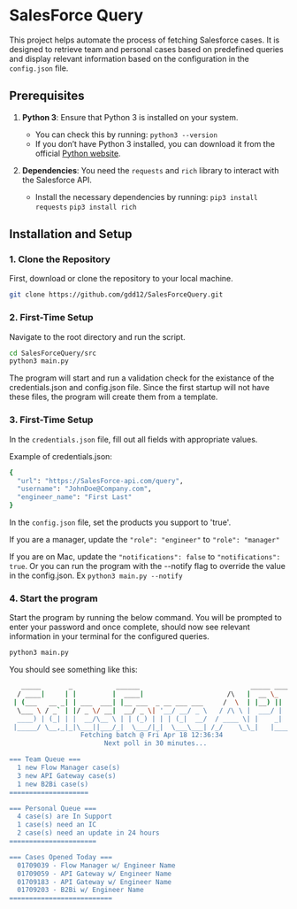 # SalesForce Query

This project helps automate the process of fetching Salesforce cases. It is designed to retrieve team and personal cases based on predefined queries and display relevant information based on the configuration in the `config.json` file.

## Prerequisites

1. **Python 3**: Ensure that Python 3 is installed on your system.
	- You can check this by running: 
		```python3 --version```
	- If you don’t have Python 3 installed, you can download it from the official [Python website](https://www.python.org/downloads/).

2. **Dependencies**: You need the `requests` and `rich` library to interact with the Salesforce API.
	- Install the necessary dependencies by running:
		```pip3 install requests```
    ```pip3 install rich```

## Installation and Setup

### 1. Clone the Repository

First, download or clone the repository to your local machine.

```bash
git clone https://github.com/gdd12/SalesForceQuery.git
```

### 2. First-Time Setup

Navigate to the root directory and run the script.
```bash
cd SalesForceQuery/src
python3 main.py
```

The program will start and run a validation check for the existance of the credentials.json and config.json file. Since the first startup will not have these files, the program will create them from a template.

### 3. First-Time Setup
In the ```credentials.json``` file, fill out all fields with appropriate values.

Example of credentials.json:
```bash
{
  "url": "https://SalesForce-api.com/query",
  "username": "JohnDoe@Company.com",
  "engineer_name": "First Last"
}
```
In the ```config.json``` file, set the products you support to 'true'.

If you are a manager, update the ```"role": "engineer"``` to ```"role": "manager"```

If you are on Mac, update the ```"notifications": false``` to ```"notifications": true```. Or you can run the program with the --notify flag to override the value in the config.json. Ex ```python3 main.py --notify```

### 4. Start the program

Start the program by running the below command. You will be prompted to enter your password and once complete, should now see relevant information in your terminal for the configured queries.

```bash
python3 main.py
```

You should see something like this:
```bash
   _____       _           ______                            _____ _____ 
  / ____|     | |         |  ____|                     /\   |  __ \_   _|
 | (___   __ _| | ___  ___| |__ ___  _ __ ___ ___     /  \  | |__) || |  
  \___ \ / _` | |/ _ \/ __|  __/ _ \| '__/ __/ _ \   / /\ \ |  ___/ | |  
  ____) | (_| | |  __/\__ \ | | (_) | | | (_|  __/  / ____ \| |    _| |_ 
 |_____/ \__,_|_|\___||___/_|  \___/|_|  \___\___| /_/    \_\_|   |_____|
                  Fetching batch @ Fri Apr 18 12:36:34
                        Next poll in 30 minutes...

=== Team Queue === 
  1 new Flow Manager case(s)
  3 new API Gateway case(s)
  1 new B2Bi case(s)
====================

=== Personal Queue ===
  4 case(s) are In Support
  1 case(s) need an IC
  2 case(s) need an update in 24 hours
======================

=== Cases Opened Today ===
  01709039 - Flow Manager w/ Engineer Name
  01709059 - API Gateway w/ Engineer Name
  01709183 - API Gateway w/ Engineer Name
  01709203 - B2Bi w/ Engineer Name
==========================
```
